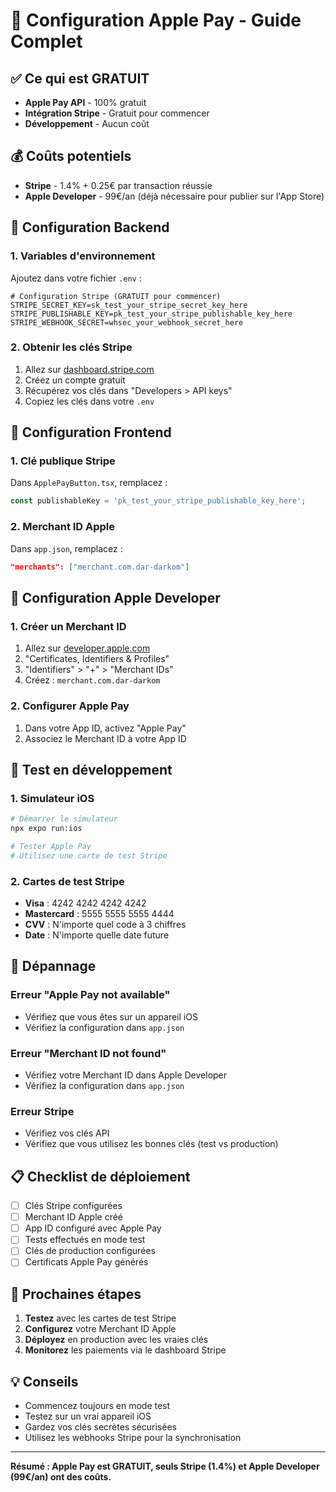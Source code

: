 # 🍎 Configuration Apple Pay - Guide Complet

## ✅ Ce qui est GRATUIT

- **Apple Pay API** - 100% gratuit
- **Intégration Stripe** - Gratuit pour commencer
- **Développement** - Aucun coût

## 💰 Coûts potentiels

- **Stripe** - 1.4% + 0.25€ par transaction réussie
- **Apple Developer** - 99€/an (déjà nécessaire pour publier sur l'App Store)

## 🚀 Configuration Backend

### 1. Variables d'environnement

Ajoutez dans votre fichier `.env` :

```env
# Configuration Stripe (GRATUIT pour commencer)
STRIPE_SECRET_KEY=sk_test_your_stripe_secret_key_here
STRIPE_PUBLISHABLE_KEY=pk_test_your_stripe_publishable_key_here
STRIPE_WEBHOOK_SECRET=whsec_your_webhook_secret_here
```

### 2. Obtenir les clés Stripe

1. Allez sur [dashboard.stripe.com](https://dashboard.stripe.com)
2. Créez un compte gratuit
3. Récupérez vos clés dans "Developers > API keys"
4. Copiez les clés dans votre `.env`

## 📱 Configuration Frontend

### 1. Clé publique Stripe

Dans `ApplePayButton.tsx`, remplacez :
```typescript
const publishableKey = 'pk_test_your_stripe_publishable_key_here';
```

### 2. Merchant ID Apple

Dans `app.json`, remplacez :
```json
"merchants": ["merchant.com.dar-darkom"]
```

## 🍎 Configuration Apple Developer

### 1. Créer un Merchant ID

1. Allez sur [developer.apple.com](https://developer.apple.com)
2. "Certificates, Identifiers & Profiles"
3. "Identifiers" > "+" > "Merchant IDs"
4. Créez : `merchant.com.dar-darkom`

### 2. Configurer Apple Pay

1. Dans votre App ID, activez "Apple Pay"
2. Associez le Merchant ID à votre App ID

## 🧪 Test en développement

### 1. Simulateur iOS

```bash
# Démarrer le simulateur
npx expo run:ios

# Tester Apple Pay
# Utilisez une carte de test Stripe
```

### 2. Cartes de test Stripe

- **Visa** : 4242 4242 4242 4242
- **Mastercard** : 5555 5555 5555 4444
- **CVV** : N'importe quel code à 3 chiffres
- **Date** : N'importe quelle date future

## 🔧 Dépannage

### Erreur "Apple Pay not available"
- Vérifiez que vous êtes sur un appareil iOS
- Vérifiez la configuration dans `app.json`

### Erreur "Merchant ID not found"
- Vérifiez votre Merchant ID dans Apple Developer
- Vérifiez la configuration dans `app.json`

### Erreur Stripe
- Vérifiez vos clés API
- Vérifiez que vous utilisez les bonnes clés (test vs production)

## 📋 Checklist de déploiement

- [ ] Clés Stripe configurées
- [ ] Merchant ID Apple créé
- [ ] App ID configuré avec Apple Pay
- [ ] Tests effectués en mode test
- [ ] Clés de production configurées
- [ ] Certificats Apple Pay générés

## 🎯 Prochaines étapes

1. **Testez** avec les cartes de test Stripe
2. **Configurez** votre Merchant ID Apple
3. **Déployez** en production avec les vraies clés
4. **Monitorez** les paiements via le dashboard Stripe

## 💡 Conseils

- Commencez toujours en mode test
- Testez sur un vrai appareil iOS
- Gardez vos clés secrètes sécurisées
- Utilisez les webhooks Stripe pour la synchronisation

---

**Résumé : Apple Pay est GRATUIT, seuls Stripe (1.4%) et Apple Developer (99€/an) ont des coûts.**

